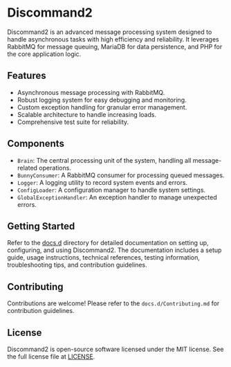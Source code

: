 # Discommand2

Discommand2 is an advanced message processing system designed to handle asynchronous tasks with high efficiency and reliability. It leverages RabbitMQ for message queuing, MariaDB for data persistence, and PHP for the core application logic.

## Features

- Asynchronous message processing with RabbitMQ.
- Robust logging system for easy debugging and monitoring.
- Custom exception handling for granular error management.
- Scalable architecture to handle increasing loads.
- Comprehensive test suite for reliability.

## Components

- `Brain`: The central processing unit of the system, handling all message-related operations.
- `BunnyConsumer`: A RabbitMQ consumer for processing queued messages.
- `Logger`: A logging utility to record system events and errors.
- `ConfigLoader`: A configuration manager to handle system settings.
- `GlobalExceptionHandler`: An exception handler to manage unexpected errors.

## Getting Started

Refer to the [docs.d](https://github.com/rpurinton/discommand2/tree/master/docs.d) directory for detailed documentation on setting up, configuring, and using Discommand2. The documentation includes a setup guide, usage instructions, technical references, testing information, troubleshooting tips, and contribution guidelines.

## Contributing

Contributions are welcome! Please refer to the `docs.d/Contributing.md` for contribution guidelines.

## License

Discommand2 is open-source software licensed under the MIT license. See the full license file at [LICENSE](https://github.com/rpurinton/discommand2/blob/master/LICENSE).
